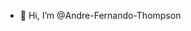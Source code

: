 - 👋 Hi, I’m @Andre-Fernando-Thompson


<!---
Andre-Fernando-Thompson/Andre-Fernando-Thompson is a ✨ special ✨ repository because its `README.md` (this file) appears on your GitHub profile.
You can click the Preview link to take a look at your changes.
--->
